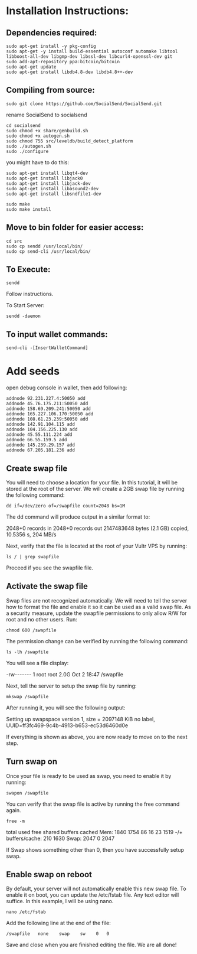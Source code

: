 

# Installation Instructions:

## Dependencies required:
```
sudo apt-get install -y pkg-config
sudo apt-get -y install build-essential autoconf automake libtool libboost-all-dev libgmp-dev libssl-dev libcurl4-openssl-dev git
sudo add-apt-repository ppa:bitcoin/bitcoin
sudo apt-get update
sudo apt-get install libdb4.8-dev libdb4.8++-dev
```
## Compiling from source:
```
sudo git clone https://github.com/SocialSend/SocialSend.git
```
rename SocialSend to socialsend
```
cd socialsend
sudo chmod +x share/genbuild.sh
sudo chmod +x autogen.sh
sudo chmod 755 src/leveldb/build_detect_platform
sudo ./autogen.sh
sudo ./configure
```
you might have to do this:
```
sudo apt-get install libqt4-dev
sudo apt-get install libjack0
sudo apt-get install libjack-dev
sudo apt-get install libasound2-dev
sudo apt-get install libsndfile1-dev
```
```
sudo make
sudo make install
```
## Move to bin folder for easier access:
```
cd src
sudo cp sendd /usr/local/bin/
sudo cp send-cli /usr/local/bin/
```
## To Execute:
```
sendd
```
Follow instructions.

To Start Server:
```
sendd -daemon
```
## To input wallet commands:
```
send-cli -[InsertWalletCommand]
```
# Add seeds

open debug console in wallet, then add following:
```
addnode 92.231.227.4:50050 add
addnode 45.76.175.211:50050 add
addnode 158.69.209.241:50050 add
addnode 165.227.106.170:50050 add
addnode 108.61.23.239:50050 add
addnode 142.91.104.115 add
addnode 104.156.225.130 add
addnode 45.55.111.224 add
addnode 66.55.159.5 add
addnode 145.239.29.157 add
addnode 67.205.181.236 add
```



## Create swap file

You will need to choose a location for your file. In this tutorial, it will be stored at the root of the server. We will create a 2GB swap file by running the following command:
```
dd if=/dev/zero of=/swapfile count=2048 bs=1M
```
The dd command will produce output in a similar format to:

2048+0 records in
2048+0 records out
2147483648 bytes (2.1 GB) copied, 10.5356 s, 204 MB/s

Next, verify that the file is located at the root of your Vultr VPS by running:
```
ls / | grep swapfile
```
Proceed if you see the swapfile file.

## Activate the swap file

Swap files are not recognized automatically. We will need to tell the server how to format the file and enable it so it can be used as a valid swap file. As a security measure, update the swapfile permissions to only allow R/W for root and no other users. Run:
```
chmod 600 /swapfile
```
The permission change can be verified by running the following command:
```
ls -lh /swapfile
```
You will see a file display:

-rw------- 1 root root 2.0G Oct  2 18:47 /swapfile

Next, tell the server to setup the swap file by running:
```
mkswap /swapfile
```
After running it, you will see the following output:

Setting up swapspace version 1, size = 2097148 KiB
no label, UUID=ff3fc469-9c4b-4913-b653-ec53d6460d0e

If everything is shown as above, you are now ready to move on to the next step.
## Turn swap on

Once your file is ready to be used as swap, you need to enable it by running:
```
swapon /swapfile
```
You can verify that the swap file is active by running the free command again.
```
free -m
```
total       used       free     shared    buffers     cached
Mem:          1840       1754         86         16         23       1519
-/+ buffers/cache:        210       1630
Swap:         2047          0       2047

If Swap shows something other than 0, then you have successfully setup swap.
## Enable swap on reboot

By default, your server will not automatically enable this new swap file. To enable it on boot, you can update the /etc/fstab file. Any text editor will suffice. In this example, I will be using nano.
```
nano /etc/fstab
```
Add the following line at the end of the file:
```
/swapfile   none    swap    sw    0   0
```
Save and close when you are finished editing the file. We are all done!

